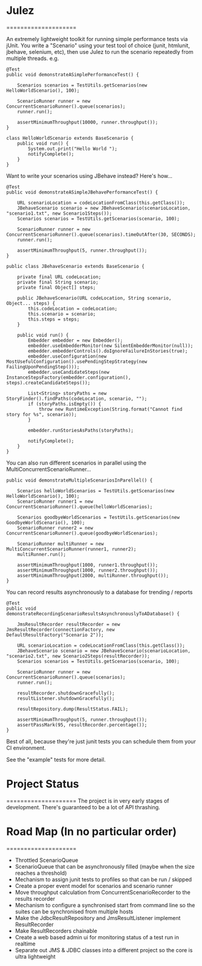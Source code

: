# Julez
====================

An extremely lightweight toolkit for running simple performance tests via jUnit.
You write a "Scenario" using your test tool of choice (junit, htmlunit, jbehave, selenium, etc), 
then use Julez to run the scenario repeatedly from multiple threads. e.g.

    @Test
    public void demonstrateASimplePerformanceTest() {

        Scenarios scenarios = TestUtils.getScenarios(new HelloWorldScenario(), 100);

        ScenarioRunner runner = new ConcurrentScenarioRunner().queue(scenarios);
        runner.run();

        assertMinimumThroughput(10000, runner.throughput());
    }

    class HelloWorldScenario extends BaseScenario {
        public void run() {
            System.out.print("Hello World ");
            notifyComplete();
        }
    }

Want to write your scenarios using JBehave instead? Here's how...

    @Test
    public void demonstrateASimpleJBehavePerformanceTest() {

        URL scenarioLocation = codeLocationFromClass(this.getClass());
        JBehaveScenario scenario = new JBehaveScenario(scenarioLocation, "scenario1.txt", new Scenario1Steps());
        Scenarios scenarios = TestUtils.getScenarios(scenario, 100);

        ScenarioRunner runner = new ConcurrentScenarioRunner().queue(scenarios).timeOutAfter(30, SECONDS);
        runner.run();

        assertMinimumThroughput(5, runner.throughput());
    }
	
	public class JBehaveScenario extends BaseScenario {
	
	    private final URL codeLocation;    
	    private final String scenario;
	    private final Object[] steps;
	
	    public JBehaveScenario(URL codeLocation, String scenario, Object... steps) {
	        this.codeLocation = codeLocation;
	        this.scenario = scenario;
	        this.steps = steps;
	    }
	
	    public void run() {
	        Embedder embedder = new Embedder();
	        embedder.useEmbedderMonitor(new SilentEmbedderMonitor(null));
	        embedder.embedderControls().doIgnoreFailureInStories(true);
	        embedder.useConfiguration(new MostUsefulConfiguration().usePendingStepStrategy(new FailingUponPendingStep()));
	        embedder.useCandidateSteps(new InstanceStepsFactory(embedder.configuration(), steps).createCandidateSteps());
	
	        List<String> storyPaths = new StoryFinder().findPaths(codeLocation, scenario, "");
	        if (storyPaths.isEmpty()) {
	            throw new RuntimeException(String.format("Cannot find story for %s", scenario));
	        }
	        
	        embedder.runStoriesAsPaths(storyPaths);
	        
	        notifyComplete();
	    }
	}	

You can also run different scenarios in parallel using the MultiConcurrentScenarioRunner... 

    public void demonstrateMultipleScenariosInParellel() {

        Scenarios helloWorldScenarios = TestUtils.getScenarios(new HelloWorldScenario(), 100);
        ScenarioRunner runner1 = new ConcurrentScenarioRunner().queue(helloWorldScenarios);

        Scenarios goodbyeWorldScenarios = TestUtils.getScenarios(new GoodbyeWorldScenario(), 100);
        ScenarioRunner runner2 = new ConcurrentScenarioRunner().queue(goodbyeWorldScenarios);

        ScenarioRunner multiRunner = new MultiConcurrentScenarioRunner(runner1, runner2);
        multiRunner.run();

        assertMinimumThroughput(1000, runner1.throughput());
        assertMinimumThroughput(1000, runner2.throughput());
        assertMinimumThroughput(2000, multiRunner.throughput());
    }
	
You can record results asynchronously to a database for trending / reports	
    
    @Test    
    public void demonstrateRecordingScenarioResultsAsynchronouslyToADatabase() {
        
        JmsResultRecorder resultRecorder = new JmsResultRecorder(connectionFactory, new DefaultResultFactory("Scenario 2"));
        
        URL scenarioLocation = codeLocationFromClass(this.getClass());
        JBehaveScenario scenario = new JBehaveScenario(scenarioLocation, "scenario2.txt", new Scenario2Steps(resultRecorder));        
        Scenarios scenarios = TestUtils.getScenarios(scenario, 100);               
        
        ScenarioRunner runner = new ConcurrentScenarioRunner().queue(scenarios); 
        runner.run();
        
        resultRecorder.shutdownGracefully();        
        resultListener.shutdownGracefully();
        
        resultRepository.dump(ResultStatus.FAIL);
                        
        assertMinimumThroughput(5, runner.throughput());
        assertPassMark(95, resultRecorder.percentage()); 
    }

Best of all, because they're just junit tests you can schedule them from your CI environment.

See the "example" tests for more detail.

# Project Status
====================
The project is in very early stages of development. There's guaranteed to be a lot of API thrashing.

# Road Map (In no particular order)
====================
* Throttled ScenarioQueue
* ScenarioQueue that can be asynchronously filled (maybe when the size reaches a threshold)
* Mechanism to assign junit tests to profiles so that can be run / skipped
* Create a proper event model for scenarios and scenario runner
* Move throughput calculation from ConcurrentScenarioRecorder to the results recorder
* Mechanism to configure a synchronised start from command line so the suites can be synchronised from multiple hosts
* Make the JdbcResultRepository and JmsResultListener implement ResultRecorder
* Make ResultRecorders chainable
* Create a web based admin ui for monitoring status of a test run in realtime
* Separate out JMS & JDBC classes into a different project so the core is ultra lightweight